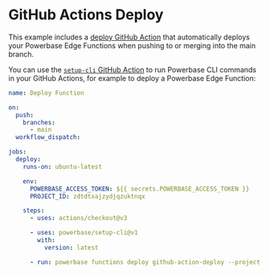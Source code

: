 # GitHub Actions Deploy

This example includes a [deploy GitHub Action](./../../../.github/workflows/deploy.yaml) that automatically deploys your Powerbase Edge Functions when pushing to or merging into the main branch.

You can use the [`setup-cli` GitHub Action](https://github.com/marketplace/actions/powerbase-cli-action) to run Powerbase CLI commands in your GitHub Actions, for example to deploy a Powerbase Edge Function:

```yaml
name: Deploy Function

on:
  push:
    branches:
      - main
  workflow_dispatch:

jobs:
  deploy:
    runs-on: ubuntu-latest

    env:
      POWERBASE_ACCESS_TOKEN: ${{ secrets.POWERBASE_ACCESS_TOKEN }}
      PROJECT_ID: zdtdtxajzydjqzuktnqx

    steps:
      - uses: actions/checkout@v3

      - uses: powerbase/setup-cli@v1
        with:
          version: latest

      - run: powerbase functions deploy github-action-deploy --project-ref $PROJECT_ID
```
